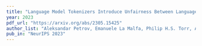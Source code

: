 ```yaml
---
title: "Language Model Tokenizers Introduce Unfairness Between Languages"
year: 2023
pdf_url: "https://arxiv.org/abs/2305.15425"
author_list: "Aleksandar Petrov, Emanuele La Malfa, Philip H.S. Torr, Adel Bibi"
pub_in: "NeurIPS 2023"
---
```

